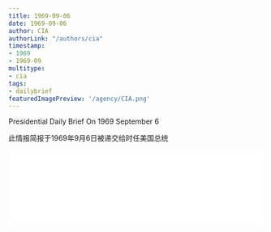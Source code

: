 ```yaml
---
title: 1969-09-06
date: 1969-09-06
author: CIA 
authorLink: "/authors/cia"
timestamp: 
- 1969
- 1969-09
multitype: 
- cia
tags: 
- dailybrief
featuredImagePreview: '/agency/CIA.png'
---
```



Presidential Daily Brief On 1969 September 6

此情报简报于1969年9月6日被递交给时任美国总统

<!--more-->





<div id="over" style="width:100%; overflow:hidden"> <iframe id="sFrame" name="sFrame" frameborder="no" border="0"  allowfullscreen marginwidth="0" scrolling="no" src = " /CIA/1969-09-06.html "  style = " position:absulute; width: 806px; top: 300;" > </iframe> </div>